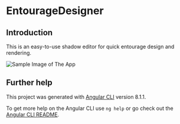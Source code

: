 # EntourageDesigner

## Introduction

This is an easy-to-use shadow editor for quick entourage design and rendering.

![Sample Image of The App](https://github.com/AlbertoCaballero/entourage-designer/tree/master/src/assets/images/BeautyDesigner.png)

## Further help

This project was generated with [Angular CLI](https://github.com/angular/angular-cli) version 8.1.1.

To get more help on the Angular CLI use `ng help` or go check out the [Angular CLI README](https://github.com/angular/angular-cli/blob/master/README.md).

